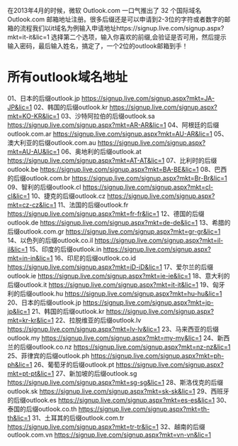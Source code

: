 在2013年4月的时候，微软 Outlook.com 一口气推出了 32 个国际域名 Outlook.com 邮箱地址注册。很多后缀还是可以申请到2-3位的字符或者数字的邮箱的流程我们以it域名为例输入申请地址https://signup.live.com/signup.aspx?mkt=it-it&lic=1 选择第二个选项，输入你喜欢的前缀,会验证是否可用，然后提示输入密码，最后输入姓名，搞定了，一个2位的outlook邮箱到手！

# 所有outlook域名地址
01、日本的后缀outlook.jp
https://signup.live.com/signup.aspx?mkt=JA-JP&lic=1
02、韩国的后缀outlook.kr
https://signup.live.com/signup.aspx?mkt=KO-KR&lic=1
03、沙特阿拉伯的后缀outlook.sa
https://signup.live.com/signup.aspx?mkt=AR-AR&lic=1
04、阿根廷的后缀outlook.com.ar
https://signup.live.com/signup.aspx?mkt=AU-AR&lic=1
05、澳大利亚的后缀outlook.com.au
https://signup.live.com/signup.aspx?mkt=AU-AU&lic=1
06、奥地利的后缀outlook.at
https://signup.live.com/signup.aspx?mkt=AT-AT&lic=1
07、比利时的后缀outlook.be
https://signup.live.com/signup.aspx?mkt=BA-BE&lic=1
08、巴西的后缀outlook.com.br
https://signup.live.com/signup.aspx?mkt=Br-Br&lic=1
09、智利的后缀outlook.cl
https://signup.live.com/signup.aspx?mkt=cl-cl&lic=1
10、捷克的后缀outlook.cz
https://signup.live.com/signup.aspx?mkt=cz-cz&lic=1
11、法国的后缀outlook.fr
https://signup.live.com/signup.aspx?mkt=fr-fr&lic=1
12、德国的后缀outlook.de
https://signup.live.com/signup.aspx?mkt=de-de&lic=1
13、希腊的后缀outlook.com.gr
https://signup.live.com/signup.aspx?mkt=gr-gr&lic=1
14、以色列的后缀outlook.co.il
https://signup.live.com/signup.aspx?mkt=il-il&lic=1
15、印度的后缀outlook.in
https://signup.live.com/signup.aspx?mkt=in-in&lic=1
16、印尼的后缀outlook.co.id
https://signup.live.com/signup.aspx?mkt=iD-iD&lic=1
17、爱尔兰的后缀outlook.ie
https://signup.live.com/signup.aspx?mkt=ie-ie&lic=1
18、意大利的后缀outlook.it
https://signup.live.com/signup.aspx?mkt=it-it&lic=1
19、匈牙利的后缀outlook.hu
https://signup.live.com/signup.aspx?mkt=hu-hu&lic=1
20、日本的后缀outlook.jp
https://signup.live.com/signup.aspx?mkt=jp-jp&lic=1
21、韩国的后缀outlook.kr
https://signup.live.com/signup.aspx?mkt=kr-kr&lic=1
22、拉脱维亚的后缀outlook.lv
https://signup.live.com/signup.aspx?mkt=lv-lv&lic=1
23、马来西亚的后缀outlook.my
https://signup.live.com/signup.aspx?mkt=my-my&lic=1
24、新西兰的后缀outlook.co.nz
https://signup.live.com/signup.aspx?mkt=nz-nz&lic=1
25、菲律宾的后缀outlook.ph
https://signup.live.com/signup.aspx?mkt=ph-ph&lic=1
26、葡萄牙的后缀outlook.pt
https://signup.live.com/signup.aspx?mkt=pt-pt&lic=1
27、新加坡的后缀outlook.sg
https://signup.live.com/signup.aspx?mkt=sg-sg&lic=1
28、斯洛伐克的后缀outlook.sk
https://signup.live.com/signup.aspx?mkt=sk-sk&lic=1
29、西班牙的后缀outlook.es
https://signup.live.com/signup.aspx?mkt=es-es&lic=1
30、泰国的后缀outlook.co.th
https://signup.live.com/signup.aspx?mkt=th-th&lic=1
31、土耳其的后缀outlook.com.tr
https://signup.live.com/signup.aspx?mkt=tr-tr&lic=1
32、越南的后缀outlook.com.vn
https://signup.live.com/signup.aspx?mkt=vn-vn&lic=1